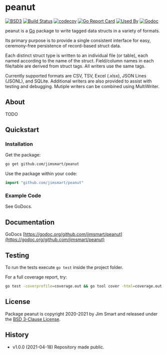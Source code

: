 # peanut

[![BSD3](https://img.shields.io/badge/license-BSD3-blue.svg)](LICENSE)
[![Build Status](https://img.shields.io/travis/jimsmart/peanut/master.svg)](https://travis-ci.org/jimsmart/peanut)
[![codecov](https://codecov.io/gh/jimsmart/peanut/branch/master/graph/badge.svg)](https://codecov.io/gh/jimsmart/peanut)
[![Go Report Card](https://goreportcard.com/badge/github.com/jimsmart/peanut)](https://goreportcard.com/report/github.com/jimsmart/peanut?cachebuster)
[![Used By](https://img.shields.io/sourcegraph/rrc/github.com/jimsmart/peanut.svg)](https://sourcegraph.com/github.com/jimsmart/peanut)
[![Godoc](https://img.shields.io/badge/godoc-reference-blue.svg)](https://godoc.org/github.com/jimsmart/peanut)

peanut is a [Go](https://golang.org/) package to write tagged data structs in a variety of formats.

Its primary purpose is to provide a single consistent interface
for easy, ceremony-free persistence of record-based struct data.

Each distinct struct type is written to an individual file (or table), each named according to the name of the struct. Field/column names in each file/table are derived from struct tags. All writers use the same tags.

Currently supported formats are CSV, TSV, Excel (.xlsx), JSON Lines (JSONL), and SQLite.
Additional writers are also provided to assist with testing and debugging.
Mutiple writers can be combined using MultiWriter.

## About

TODO

## Quickstart

### Installation

Get the package:

```bash
go get github.com/jimsmart/peanut
```

Use the package within your code:

```go
import "github.com/jimsmart/peanut"
```

### Example Code

See GoDocs.

## Documentation

GoDocs [https://godoc.org/github.com/jimsmart/peanut](https://godoc.org/github.com/jimsmart/peanut)

## Testing

To run the tests execute `go test` inside the project folder.

For a full coverage report, try:

```bash
go test -coverprofile=coverage.out && go tool cover -html=coverage.out
```

## License

Package peanut is copyright 2020-2021 by Jim Smart and released under the [BSD 3-Clause License](LICENSE.md).

## History

- v1.0.0 (2021-04-18) Repository made public.
